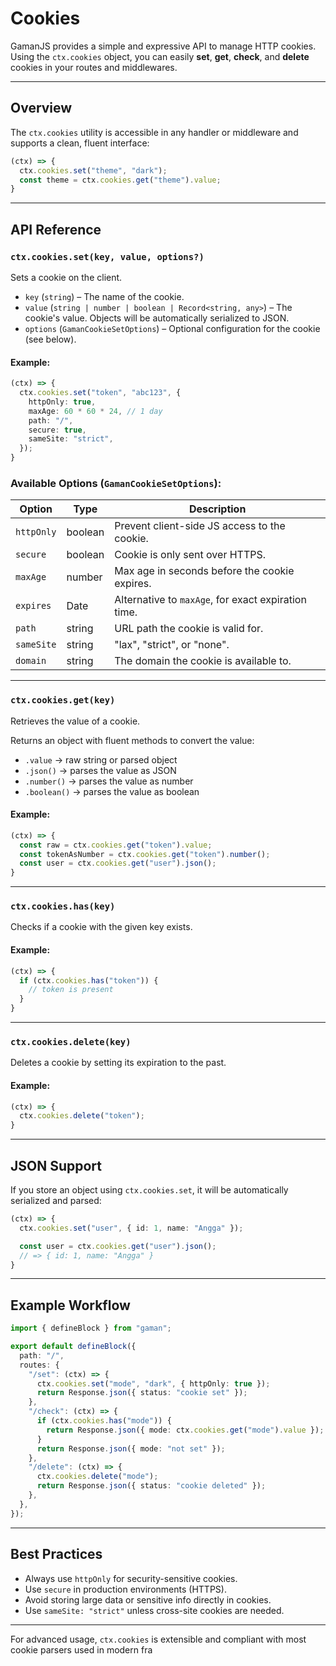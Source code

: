 # Cookies

GamanJS provides a simple and expressive API to manage HTTP cookies. Using the `ctx.cookies` object, you can easily **set**, **get**, **check**, and **delete** cookies in your routes and middlewares.

---

## Overview

The `ctx.cookies` utility is accessible in any handler or middleware and supports a clean, fluent interface:

```ts
(ctx) => {
  ctx.cookies.set("theme", "dark");
  const theme = ctx.cookies.get("theme").value;
}
```

---

## API Reference

### `ctx.cookies.set(key, value, options?)`

Sets a cookie on the client.

- `key` (`string`) – The name of the cookie.
- `value` (`string | number | boolean | Record<string, any>`) – The cookie's value. Objects will be automatically serialized to JSON.
- `options` (`GamanCookieSetOptions`) – Optional configuration for the cookie (see below).

#### Example:

```ts
(ctx) => {
  ctx.cookies.set("token", "abc123", {
    httpOnly: true,
    maxAge: 60 * 60 * 24, // 1 day
    path: "/",
    secure: true,
    sameSite: "strict",
  });
}
```

### Available Options (`GamanCookieSetOptions`):

| Option      | Type     | Description                                         |
|-------------|----------|-----------------------------------------------------|
| `httpOnly`  | boolean  | Prevent client-side JS access to the cookie.       |
| `secure`    | boolean  | Cookie is only sent over HTTPS.                    |
| `maxAge`    | number   | Max age in seconds before the cookie expires.      |
| `expires`   | Date     | Alternative to `maxAge`, for exact expiration time.|
| `path`      | string   | URL path the cookie is valid for.                  |
| `sameSite`  | string   | "lax", "strict", or "none".                        |
| `domain`    | string   | The domain the cookie is available to.             |

---

### `ctx.cookies.get(key)`

Retrieves the value of a cookie.

Returns an object with fluent methods to convert the value:

- `.value` → raw string or parsed object
- `.json()` → parses the value as JSON
- `.number()` → parses the value as number
- `.boolean()` → parses the value as boolean

#### Example:

```ts
(ctx) => {
  const raw = ctx.cookies.get("token").value;
  const tokenAsNumber = ctx.cookies.get("token").number();
  const user = ctx.cookies.get("user").json();
}
```

---

### `ctx.cookies.has(key)`

Checks if a cookie with the given key exists.

#### Example:

```ts
(ctx) => {
  if (ctx.cookies.has("token")) {
    // token is present
  }
}
```

---

### `ctx.cookies.delete(key)`

Deletes a cookie by setting its expiration to the past.

#### Example:

```ts
(ctx) => {
  ctx.cookies.delete("token");
}
```

---

## JSON Support

If you store an object using `ctx.cookies.set`, it will be automatically serialized and parsed:

```ts
(ctx) => {
  ctx.cookies.set("user", { id: 1, name: "Angga" });

  const user = ctx.cookies.get("user").json(); 
  // => { id: 1, name: "Angga" }
}
```

---

## Example Workflow

```ts
import { defineBlock } from "gaman";

export default defineBlock({
  path: "/",
  routes: {
    "/set": (ctx) => {
      ctx.cookies.set("mode", "dark", { httpOnly: true });
      return Response.json({ status: "cookie set" });
    },
    "/check": (ctx) => {
      if (ctx.cookies.has("mode")) {
        return Response.json({ mode: ctx.cookies.get("mode").value });
      }
      return Response.json({ mode: "not set" });
    },
    "/delete": (ctx) => {
      ctx.cookies.delete("mode");
      return Response.json({ status: "cookie deleted" });
    },
  },
});
```

---

## Best Practices

- Always use `httpOnly` for security-sensitive cookies.
- Use `secure` in production environments (HTTPS).
- Avoid storing large data or sensitive info directly in cookies.
- Use `sameSite: "strict"` unless cross-site cookies are needed.

---

For advanced usage, `ctx.cookies` is extensible and compliant with most cookie parsers used in modern fra